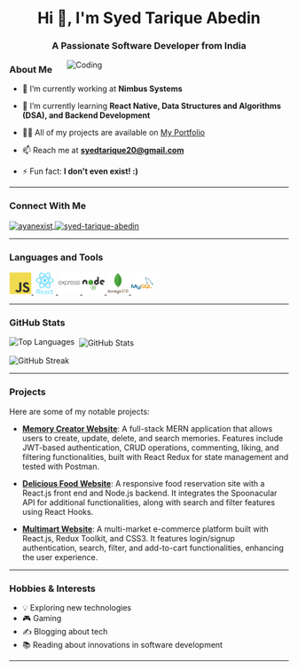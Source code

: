 <h1 align="center">Hi 👋, I'm Syed Tarique Abedin</h1>
<h3 align="center">A Passionate Software Developer from India</h3>

<img align="right" alt="Coding" width="400" src="https://cdn.dribbble.com/users/1162077/screenshots/3848914/programmer.gif" />

### About Me

- 🔭 I’m currently working at **Nimbus Systems**

- 🌱 I’m currently learning **React Native, Data Structures and Algorithms (DSA), and Backend Development**

- 👨‍💻 All of my projects are available on [My Portfolio](https://syedportfolio-iota.vercel.app/)

- 📫 Reach me at **syedtarique20@gmail.com**

- ⚡ Fun fact: **I don't even exist! :)**

---

### Connect With Me

<p align="left">
  <a href="https://instagram.com/ayanexist" target="_blank" rel="noopener noreferrer">
    <img align="center" src="https://raw.githubusercontent.com/rahuldkjain/github-profile-readme-generator/master/src/images/icons/Social/instagram.svg" alt="ayanexist" height="30" width="40" />
  </a>
  <a href="https://www.linkedin.com/in/syed-tarique-abedin/" target="_blank" rel="noopener noreferrer">
    <img align="center" src="https://raw.githubusercontent.com/rahuldkjain/github-profile-readme-generator/master/src/images/icons/Social/linkedin.svg" alt="syed-tarique-abedin" height="30" width="40" />
  </a>
</p>

---

### Languages and Tools

<p align="left">
  <a href="https://developer.mozilla.org/en-US/docs/Web/JavaScript" target="_blank" rel="noreferrer">
    <img src="https://raw.githubusercontent.com/devicons/devicon/master/icons/javascript/javascript-original.svg" alt="JavaScript" width="40" height="40" />
  </a>
  <a href="https://reactjs.org/" target="_blank" rel="noreferrer">
    <img src="https://raw.githubusercontent.com/devicons/devicon/master/icons/react/react-original-wordmark.svg" alt="React" width="40" height="40" />
  </a>
  <a href="https://expressjs.com/" target="_blank" rel="noreferrer">
    <img src="https://raw.githubusercontent.com/devicons/devicon/master/icons/express/express-original-wordmark.svg" alt="Express" width="40" height="40" />
  </a>
  <a href="https://nodejs.org/" target="_blank" rel="noreferrer">
    <img src="https://raw.githubusercontent.com/devicons/devicon/master/icons/nodejs/nodejs-original-wordmark.svg" alt="Node.js" width="40" height="40" />
  </a>
  <a href="https://www.mongodb.com/" target="_blank" rel="noreferrer">
    <img src="https://raw.githubusercontent.com/devicons/devicon/master/icons/mongodb/mongodb-original-wordmark.svg" alt="MongoDB" width="40" height="40" />
  </a>
  <a href="https://www.mysql.com/" target="_blank" rel="noreferrer">
    <img src="https://raw.githubusercontent.com/devicons/devicon/master/icons/mysql/mysql-original-wordmark.svg" alt="MySQL" width="40" height="40" />
  </a>
</p>

---

### GitHub Stats

<p>
  <img align="left" src="https://github-readme-stats.vercel.app/api/top-langs?username=syedtariqu&show_icons=true&locale=en&layout=compact" alt="Top Languages" />
</p>

<p>&nbsp;
  <img align="center" src="https://github-readme-stats.vercel.app/api?username=syedtariqu&show_icons=true&locale=en" alt="GitHub Stats" />
</p>

<p>
  <img align="center" src="https://github-readme-streak-stats.herokuapp.com/?user=syedtariqu" alt="GitHub Streak" />
</p>

---

### Projects

Here are some of my notable projects:

- **[Memory Creator Website](https://memorycreator-app.netlify.app/)**: A full-stack MERN application that allows users to create, update, delete, and search memories. Features include JWT-based authentication, CRUD operations, commenting, liking, and filtering functionalities, built with React Redux for state management and tested with Postman.

- **[Delicious Food Website](https://delicious-mern-app.netlify.app/)**: A responsive food reservation site with a React.js front end and Node.js backend. It integrates the Spoonacular API for additional functionalities, along with search and filter features using React Hooks.

- **[Multimart Website](https://multimart-website.netlify.app/)**: A multi-market e-commerce platform built with React.js, Redux Toolkit, and CSS3. It features login/signup authentication, search, filter, and add-to-cart functionalities, enhancing the user experience.

---

### Hobbies & Interests

- 💡 Exploring new technologies
- 🎮 Gaming
- ✍️ Blogging about tech
- 📚 Reading about innovations in software development

---


